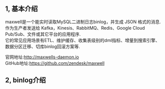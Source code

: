 
## 1, 基本介绍 
  maxwell是一个能实时读取MySQL二进制日志binlog，并生成 JSON 格式的消息.  
  作为生产者发送给 Kafka，Kinesis、RabbitMQ、Redis、Google Cloud Pub/Sub、文件或其它平台的应用程序.  
  它的常见应用场景有ETL、维护缓存、收集表级别的dml指标、增量到搜索引擎、数据分区迁移、切库binlog回滚方案等.  
  
  官网地址:http://maxwells-daemon.io  
  GitHub地址:https://github.com/zendesk/maxwell
  
## 2, binlog介绍
 
  
